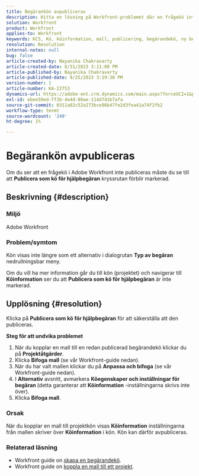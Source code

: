 ```yaml
---
title: Begärankön avpubliceras
description: Hitta en lösning på Workfront-problemet där en frågekö inte publiceras när en ny begäran har skickats.
solution: Workfront
product: Workfront
applies-to: Workfront
keywords: KCS, Kö, köinformation, mall, publicering, begärandekö, ny begäran '
resolution: Resolution
internal-notes: null
bug: false
article-created-by: Nayanika Chakravarty
article-created-date: 8/31/2023 3:11:09 PM
article-published-by: Nayanika Chakravarty
article-published-date: 9/25/2023 3:19:30 PM
version-number: 1
article-number: KA-22753
dynamics-url: https://adobe-ent.crm.dynamics.com/main.aspx?forceUCI=1&pagetype=entityrecord&etn=knowledgearticle&id=2d4c8498-1048-ee11-be6d-6045bd006e5a
exl-id: ebee59ed-ff3b-4e4d-80ae-114d741b7afa
source-git-commit: 0311a02c52a273bce96b47fe2d3fea41a74f2fb2
workflow-type: tm+mt
source-wordcount: '249'
ht-degree: 1%

---
```


# Begärankön avpubliceras


Om du ser att en frågekö i Adobe Workfront inte publiceras måste du se till att <b>Publicera som kö för hjälpbegäran</b> kryssrutan förblir markerad.

## Beskrivning {#description}


### Miljö

Adobe Workfront

### Problem/symtom

Kön visas inte längre som ett alternativ i dialogrutan <b>Typ av begäran</b> nedrullningsbar meny.

Om du vill ha mer information går du till kön (projektet) och navigerar till <b>Köinformation</b> ser du att <b>Publicera som kö för hjälpbegäran</b> är inte markerad.


## Upplösning {#resolution}


Klicka på <b>Publicera som kö för hjälpbegäran</b> för att säkerställa att den publiceras.

<b>Steg för att undvika problemet</b>

1. När du kopplar en mall till en redan publicerad begärandekö klickar du på <b>Projektåtgärder</b>.
2. Klicka <b>Bifoga mall</b> (se vår Workfront-guide nedan).
3. När du har valt mallen klickar du på <b>Anpassa och bifoga</b> (se vår Workfront-guide nedan).
4. I <b>Alternativ</b> avsnitt, avmarkera <b>Köegenskaper och inställningar för begäran </b>(detta garanterar att <b>Köinformation</b> -inställningarna skrivs inte över).
5. Klicka <b>Bifoga mall</b>.


### Orsak

När du kopplar en mall till projektkön visas <b>Köinformation</b> inställningarna från mallen skriver över <b>Köinformation</b> i kön. Kön kan därför avpubliceras.

### Relaterad läsning

- Workfront guide on [skapa en begärandekö](https://experienceleague.adobe.com/docs/workfront/using/manage-work/requests/create-and-manage-request-queues/create-request-queue.html).
- Workfront guide on [koppla en mall till ett projekt](https://experienceleague.adobe.com/docs/workfront/using/manage-work/projects/create-and-manage-project-templates/attach-template-to-project.html).
